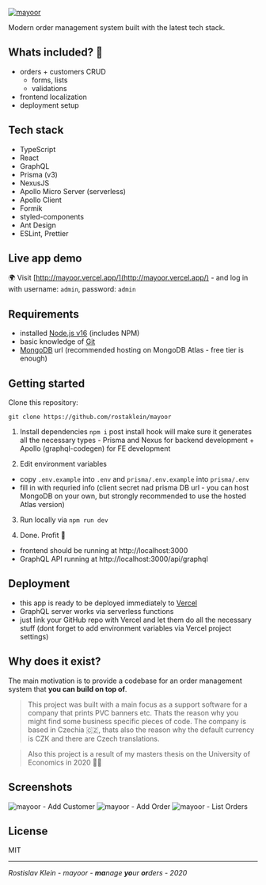[![mayoor](https://i.imgur.com/9vy73QH.jpg)](https://github.com/rostaklein/mayoor)

Modern order management system built with the latest tech stack.

## Whats included? 🚀

- orders + customers CRUD
  - forms, lists
  - validations
- frontend localization
- deployment setup

## Tech stack

- TypeScript
- React
- GraphQL
- Prisma (v3)
- NexusJS
- Apollo Micro Server (serverless)
- Apollo Client
- Formik
- styled-components
- Ant Design
- ESLint, Prettier

## Live app demo

🌍 Visit [http://mayoor.vercel.app/](http://mayoor.vercel.app/) - and log in with username: `admin`, password: `admin`

## Requirements

- installed [Node.js v16](https://nodejs.org/en/download/) (includes NPM)
- basic knowledge of [Git](https://git-scm.com/downloads)
- [MongoDB](https://www.mongodb.com/atlas) url (recommended hosting on MongoDB Atlas - free tier is enough)

## Getting started

Clone this repository:

`git clone https://github.com/rostaklein/mayoor`

1. Install dependencies
   `npm i`
   post install hook will make sure it generates all the necessary types - Prisma and Nexus for backend development + Apollo (graphql-codegen) for FE development

2. Edit environment variables

- copy `.env.example` into `.env` and `prisma/.env.example` into `prisma/.env`
- fill in with requried info (client secret nad prisma DB url - you can host MongoDB on your own, but strongly recommended to use the hosted Atlas version)

3. Run locally via
   `npm run dev`

4. Done. Profit 🎉

- frontend should be running at http://localhost:3000
- GraphQL API running at http://localhost:3000/api/graphql

## Deployment

- this app is ready to be deployed immediately to [Vercel](https://vercel.com/)
- GraphQL server works via serverless functions
- just link your GitHub repo with Vercel and let them do all the necessary stuff (dont forget to add environment variables via Vercel project settings)

## Why does it exist?

The main motivation is to provide a codebase for an order management system that **you can build on top of**.

> This project was built with a main focus as a support software for a company that prints PVC banners etc. Thats the reason why you might find some business specific pieces of code. The company is based in Czechia 🇨🇿, thats also the reason why the default currency is CZK and there are Czech translations.

> Also this project is a result of my masters thesis on the University of Economics in 2020 👨‍🎓

## Screenshots

![mayoor - Add Customer](https://i.imgur.com/BJvWzLG.png)
![mayoor - Add Order](https://i.imgur.com/0IJwvBX.png)
![mayoor - List Orders](https://i.imgur.com/MdJc9eE.png)

## License

MIT

---

_Rostislav Klein - mayoor - **ma**nage **yo**ur **or**ders - 2020_
